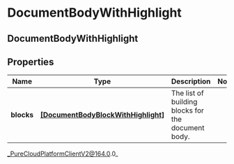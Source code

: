 # DocumentBodyWithHighlight

## DocumentBodyWithHighlight

## Properties

|Name | Type | Description | Notes|
|------------ | ------------- | ------------- | -------------|
| **blocks** | [**[DocumentBodyBlockWithHighlight]**](DocumentBodyBlockWithHighlight) | The list of building blocks for the document body. | |



_PureCloudPlatformClientV2@164.0.0_
